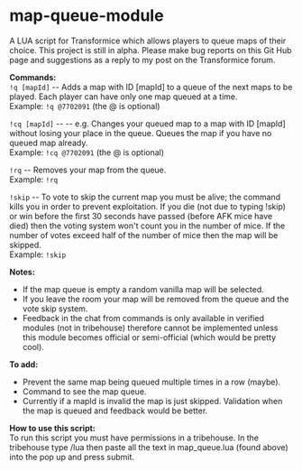 # map-queue-module
A LUA script for Transformice which allows players to queue maps of their choice. This project is still in alpha. Please make bug reports on this Git Hub page and suggestions as a reply to my post on the Transformice forum.

**Commands:**\
`!q [mapId]` -- Adds a map with ID [mapId] to a queue of the next maps to be played. Each player can have only one map queued at a time.\
Example: `!q @7702091` (the @ is optional)

`!cq [mapId]` -- -- e.g. Changes your queued map to a map with ID [mapId] without losing your place in the queue. Queues the map if you have no queued map already.\
Example: `!cq @7702091` (the @ is optional)

`!rq` -- Removes your map from the queue.\
Example: `!rq`

`!skip` -- To vote to skip the current map you must be alive; the command kills you in order to prevent exploitation. If you die (not due to typing !skip) or win before the first 30 seconds have passed (before AFK mice have died) then the voting system won't count you in the number of mice. If the number of votes exceed half of the number of mice then the map will be skipped.\
Example: `!skip`

**Notes:**
- If the map queue is empty a random vanilla map will be selected.
- If you leave the room your map will be removed from the queue and the vote skip system.
- Feedback in the chat from commands is only available in verified modules (not in tribehouse) therefore cannot be implemented unless this module becomes official or semi-official (which would be pretty cool).

**To add:**
- Prevent the same map being queued multiple times in a row (maybe).
- Command to see the map queue.
- Currently if a mapId is invalid the map is just skipped. Validation when the map is queued and feedback would be better.

**How to use this script:**\
To run this script you must have permissions in a tribehouse. In the tribehouse type /lua then paste all the text in map_queue.lua (found above) into the pop up and press submit.
